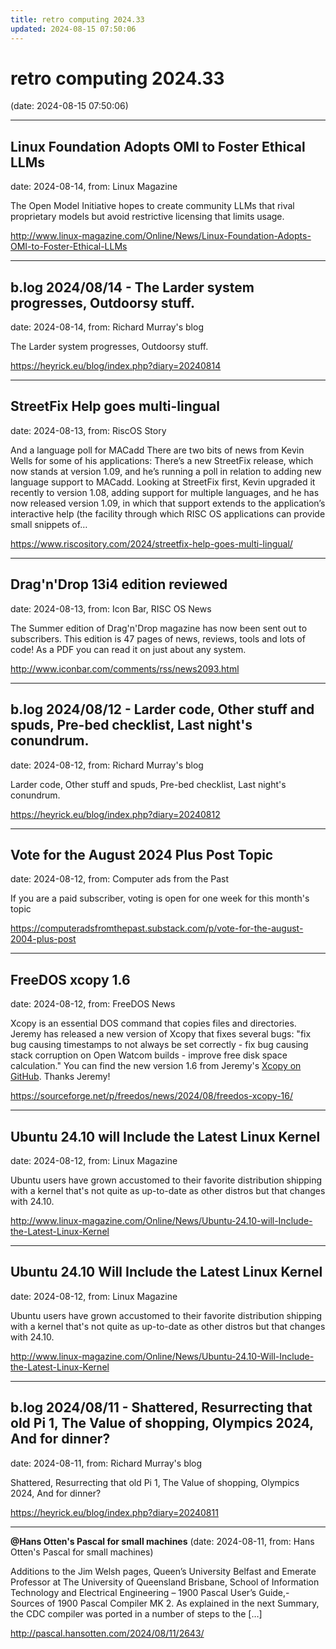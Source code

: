 ```yaml
---
title: retro computing 2024.33
updated: 2024-08-15 07:50:06
---
```


# retro computing 2024.33

(date: 2024-08-15 07:50:06)

---

## Linux Foundation Adopts OMI to Foster Ethical LLMs

date: 2024-08-14, from: Linux Magazine

<p>The Open Model Initiative hopes to create community LLMs that rival proprietary models but avoid restrictive licensing that limits usage.</p> 

<http://www.linux-magazine.com/Online/News/Linux-Foundation-Adopts-OMI-to-Foster-Ethical-LLMs>

---

## b.log 2024/08/14 - The Larder system progresses, Outdoorsy stuff.

date: 2024-08-14, from: Richard Murray's blog

The Larder system progresses, Outdoorsy stuff. 

<https://heyrick.eu/blog/index.php?diary=20240814>

---

## StreetFix Help goes multi-lingual

date: 2024-08-13, from: RiscOS Story

And a language poll for MACadd There are two bits of news from Kevin Wells for some of his applications: There&#8217;s a new StreetFix release, which now stands at version 1.09, and he&#8217;s running a poll in relation to adding new language support to MACadd. Looking at StreetFix first, Kevin upgraded it recently to version 1.08, adding support for multiple languages, and he has now released version 1.09, in which that support extends to the application&#8217;s interactive help (the facility through which RISC OS applications can provide small snippets of&#8230; 

<https://www.riscository.com/2024/streetfix-help-goes-multi-lingual/>

---

## Drag'n'Drop 13i4 edition reviewed

date: 2024-08-13, from: Icon Bar, RISC OS News

The Summer edition of Drag'n'Drop magazine has now been sent out to subscribers. This edition is 47 pages of news, reviews, tools and lots of code! As a PDF you can read it on just about any system. 

<http://www.iconbar.com/comments/rss/news2093.html>

---

## b.log 2024/08/12 - Larder code, Other stuff and spuds, Pre-bed checklist, Last night's conundrum.

date: 2024-08-12, from: Richard Murray's blog

Larder code, Other stuff and spuds, Pre-bed checklist, Last night's conundrum. 

<https://heyrick.eu/blog/index.php?diary=20240812>

---

## Vote for the August 2024 Plus Post Topic

date: 2024-08-12, from: Computer ads from the Past

If you are a paid subscriber, voting is open for one week for this month's topic 

<https://computeradsfromthepast.substack.com/p/vote-for-the-august-2004-plus-post>

---

## FreeDOS xcopy 1.6

date: 2024-08-12, from: FreeDOS News

<div class="markdown_content"><p>Xcopy is an essential DOS command that copies files and directories. Jeremy has released a new version of Xcopy that fixes several bugs: "fix bug causing timestamps to not always be set correctly - fix bug causing stack corruption on Open Watcom builds - improve free disk space calculation." You can find the new version 1.6 from Jeremy's <a class="" href="https://github.com/FDOS/xcopy/releases/tag/v1.6" rel="nofollow">Xcopy on GitHub</a>. Thanks Jeremy!</p></div> 

<https://sourceforge.net/p/freedos/news/2024/08/freedos-xcopy-16/>

---

## Ubuntu 24.10 will Include the Latest Linux Kernel

date: 2024-08-12, from: Linux Magazine

<p>Ubuntu users have grown accustomed to their favorite distribution shipping with a kernel that's not quite as up-to-date as other distros but that changes with 24.10.</p> 

<http://www.linux-magazine.com/Online/News/Ubuntu-24.10-will-Include-the-Latest-Linux-Kernel>

---

## Ubuntu 24.10 Will Include the Latest Linux Kernel

date: 2024-08-12, from: Linux Magazine

<p>Ubuntu users have grown accustomed to their favorite distribution shipping with a kernel that's not quite as up-to-date as other distros but that changes with 24.10.</p> 

<http://www.linux-magazine.com/Online/News/Ubuntu-24.10-Will-Include-the-Latest-Linux-Kernel>

---

## b.log 2024/08/11 - Shattered, Resurrecting that old Pi 1, The Value of shopping, Olympics 2024, And for dinner?

date: 2024-08-11, from: Richard Murray's blog

Shattered, Resurrecting that old Pi 1, The Value of shopping, Olympics 2024, And for dinner? 

<https://heyrick.eu/blog/index.php?diary=20240811>

---

**@Hans Otten's Pascal for small machines** (date: 2024-08-11, from: Hans Otten's Pascal for small machines)

Additions to the Jim Welsh pages, Queen’s University Belfast and Emerate Professor at The University of Queensland Brisbane, School of Information Technology and Electrical Engineering &#8211; 1900 Pascal User&#8217;s Guide,- Sources of 1900 Pascal Compiler MK 2. As explained in the next Summary, the CDC compiler was ported in a number of steps to the [&#8230;] 

<http://pascal.hansotten.com/2024/08/11/2643/>

